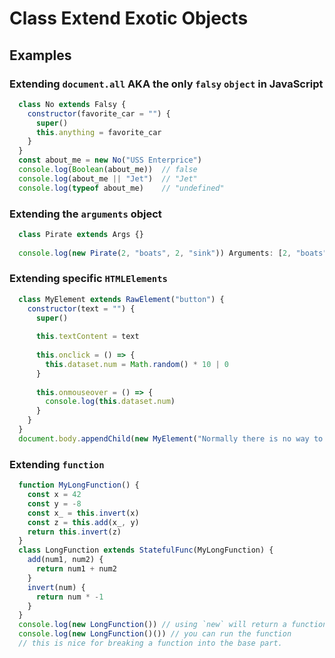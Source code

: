 # Class Extend Exotic Objects

## Examples
### Extending `document.all` AKA the only `falsy` `object` in JavaScript
```js
  class No extends Falsy {
    constructor(favorite_car = "") {
      super()
      this.anything = favorite_car
    }
  }
  const about_me = new No("USS Enterprice")
  console.log(Boolean(about_me))  // false
  console.log(about_me || "Jet")  // "Jet"
  console.log(typeof about_me)    // "undefined"
```
### Extending the `arguments` object
```js
  class Pirate extends Args {}
  
  console.log(new Pirate(2, "boats", 2, "sink")) Arguments: [2, "boats", 2, "sink", callee: Function]
```
### Extending specific `HTMLElements`
```js
  class MyElement extends RawElement("button") {
    constructor(text = "") {
      super()
      
      this.textContent = text
      
      this.onclick = () => {
        this.dataset.num = Math.random() * 10 | 0
      }
      
      this.onmouseover = () => {
        console.log(this.dataset.num)
      }
    }
  }
  document.body.appendChild(new MyElement("Normally there is no way to create elements using `new`"))
```
### Extending `function`
```js
  function MyLongFunction() {
    const x = 42
    const y = -8
    const x_ = this.invert(x)
    const z = this.add(x_, y)
    return this.invert(z)
  }
  class LongFunction extends StatefulFunc(MyLongFunction) {
    add(num1, num2) {
      return num1 + num2
    }
    invert(num) {
      return num * -1
    }
  }
  console.log(new LongFunction()) // using `new` will return a function!
  console.log(new LongFunction()()) // you can run the function
  // this is nice for breaking a function into the base part.
```
